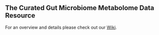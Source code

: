 ## The Curated Gut Microbiome Metabolome Data Resource

For an overview and details please check out our [Wiki](https://github.com/borenstein-lab/microbiome-metabolome-curated-data/wiki/The-Curated-Gut-Microbiome-Metabolome-Data-Resource).
